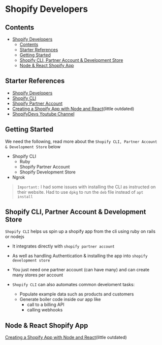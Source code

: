 # Shopify Developers

## Contents

<!-- toc -->

- [Shopify Developers](#shopify-developers)
  - [Contents](#contents)
  - [Starter References](#starter-references)
  - [Getting Started](#getting-started)
  - [Shopify CLI, Partner Account & Development Store](#shopify-cli-partner-account--development-store)
  - [Node & React Shopify App](#node--react-shopify-app)

<!-- tocstop -->

## Starter References

- [Shopify Developers](https://shopify.dev/apps/tools)
- [Shopify CLI](https://shopify.dev/apps/tools/cli)
- [Shopify Partner Account](https://www.shopify.ca/partners)
- [Creating a Shopify App with Node and React](https://www.youtube.com/watch?v=PIXN032XJJ8&t=478s)(little outdated)
- [ShopifyDevs Youtube Channel](https://www.youtube.com/channel/UCcYsEEKJtpxoO9T-keJZrEw)

## Getting Started

We need the following, read more about the `Shopify CLI, Partner Account & Development Store` below

- Shopify CLI
  - Ruby
  - Shopify Partner Account
  - Shopify Development Store
- Ngrok

> `Important:` I had some issues with installing the CLI as instructed on their website. Had to use `dpkg` to run the `deb` file instead of `apt install`

## Shopify CLI, Partner Account & Development Store

`Shopify CLI` helps us spin up a shopify app from the cli using ruby on rails or nodejs

- It integrates directly with `shopify partner account`

- As well as handling Authentication & installing the app into `shopify development store`

- You just need one partner account (can have many) and can create many stores per account

- `Shopify CLI` can also automates common develoment tasks:
  - Populate example data such as products and customers
  - Generate boiler code inside our app like
    - call to a billing API
    - calling webhooks

## Node & React Shopify App

[Creating a Shopify App with Node and React](https://www.youtube.com/watch?v=PIXN032XJJ8&t=478s)(little outdated)

```bash

```
